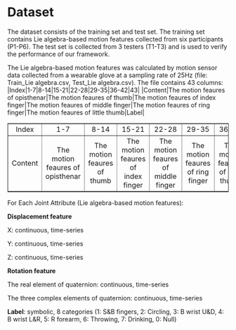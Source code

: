 # Dataset
The dataset consists of the training set and test set. The training set contains Lie algebra-based motion features collected from six participants (P1-P6). The test set is collected from 3 testers (T1-T3) and is used to verify the performance of our framework.

The Lie algebra-based motion features was calculated by motion sensor data collected from a wearable glove at a sampling rate of 25Hz (file: Train_Lie algebra.csv, Test_Lie algebra.csv).  The file contains 43 columns:
|Index|1-7|8-14|15-21|22-28|29-35|36-42|43|
|Content|The motion feaures of opisthenar|The motion feaures of thumb|The motion feaures of index finger|The motion feaures of middle finger|The motion feaures of ring finger|The motion feaures of little thumb|Label|
<table border="1">
<tr>
  <td style="text-align: center";>Index</td>
  <td style="text-align: center";>1-7</td>
  <td style="text-align: center";>8-14</td>
  <td style="text-align: center";>15-21</td>
  <td style="text-align: center";>22-28</td>
  <td style="text-align: center";>29-35</td>
  <td style="text-align: center";>36-42</td>
  <td style="text-align: center";>43</td>
</tr>
<tr>
  <td style="text-align: center";>Content</td>
  <td style="text-align: center";>The motion feaures of opisthenar</td>
  <td style="text-align: center";>The motion feaures of thumb</td>
  <td style="text-align: center";>The motion feaures of index finger</td>
  <td style="text-align: center";>The motion feaures of middle finger</td>
  <td style="text-align: center";>The motion feaures of ring finger</td>
  <td style="text-align: center";>The motion feaures of little thumb</td>
  <td style="text-align: center";>Label</td>
</tr>
</table>

For Each Joint Attribute (Lie algebra-based motion features):

**Displacement feature**

X: continuous, time-series

Y: continuous, time-series

Z: continuous, time-series

**Rotation feature**

The real element of quaternion: continuous, time-series

The three complex elements of quaternion: continuous, time-series

**Label**: symbolic, 8 categories (1: S&B fingers, 2: Circling, 3: B wrist U&D, 4: B wrist L&R, 5: R forearm, 6: Throwing, 7: Drinking, 0: Null)



